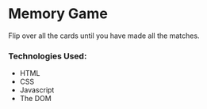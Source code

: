 


# Memory Game

Flip over all the cards until you have made all the matches.


### Technologies Used:

* HTML
* CSS
* Javascript
* The DOM
